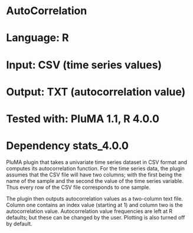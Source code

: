 # AutoCorrelation
# Language: R
# Input: CSV (time series values)
# Output: TXT (autocorrelation value)
# Tested with: PluMA 1.1, R 4.0.0
# Dependency stats_4.0.0

PluMA plugin that takes a univariate time series dataset in CSV format and
computes its autocorrelation function.  For the time series data, the plugin
assumes that the CSV file will have two columns; with the first being
the name of the sample and the second the value of the time series variable.
Thus every row of the CSV file corresponds to one sample.

The plugin then outputs autocorrelation values as a two-column text file.
Column one contains an index value (starting at 1) and column two is the autocorrelation
value.  Autocorrelation value frequencies are left at R defaults; but these
can be changed by the user.  Plotting is also turned off by default.

